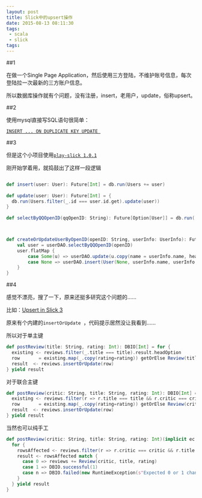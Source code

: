 ```yaml
---
layout: post
title: Slick中的upsert操作
date: 2015-08-13 08:11:30
tags:
 - scala
 - slick
tags:
---
```


##1

在做一个Single Page Application，然后使用三方登陆，不维护账号信息，每次登陆拉一次最新的三方账户信息。

所以数据库操作就有个问题，没有注册，insert，老用户，update，俗称upsert。

##2

使用mysql直接写SQL语句很简单：

[`INSERT ... ON DUPLICATE KEY UPDATE `](http://dev.mysql.com/doc/refman/5.6/en/insert-on-duplicate.html)

##3

但是这个小项目使用[`play-slick 1.0.1`](https://www.playframework.com/documentation/2.4.x/PlaySlick)

刚开始学着用，就捣鼓出了这样一段逻辑

```scala

def insert(user: User): Future[Int] = db.run(Users += user)
  
def update(user: User): Future[Int] = {
  db.run(Users.filter(_.id === user.id.get).update(user))
}
  
def selectByQQOpenID(qqOpenID: String): Future[Option[User]] = db.run( Users.filter(_.qqOpenID === qqOpenID).result.headOption )



def createOrUpdateUserByOpenID(openID: String, userInfo: UserInfo): Future[Int] = {
	val user = userDAO.selectByQQOpenID(openID)
	user.flatMap { 
		case Some(u) => userDAO.update(u.copy(name = userInfo.name, headURL = userInfo.headURL))
		case None => userDAO.insert(User(None, userInfo.name, userInfo.headURL, openID))
	}
}
```

##4

感觉不漂亮，搜了一下，原来还挺多研究这个问题的……

比如：[Upsert in Slick 3](http://underscore.io/blog/posts/2015/07/14/upsert.html)

原来有个内建的`insertOrUpdate `，代码提示居然没让我看到……

所以对于单主键

```scala
def postReview(title: String, rating: Int): DBIO[Int] = for {
  existing <- reviews.filter(_.title === title).result.headOption
  row       = existing.map(_.copy(rating=rating)) getOrElse Review(title, rating)
  result  <- reviews.insertOrUpdate(row)
} yield result
```

对于联合主键

```scala
def postReview(critic: String, title: String, rating: Int): DBIO[Int] = for {
  existing <- reviews.filter(r => r.title === title && r.critic === critic).result.headOption
  row       = existing.map(_.copy(rating=rating)) getOrElse Review(critic, title, rating)
  result  <- reviews.insertOrUpdate(row)
} yield result
```

当然也可以纯手工

```scala
def postReview(critic: String, title: String, rating: Int)(implicit ec: ExecutionContext): DBIO[Int] = {
  for {
    rowsAffected <- reviews.filter(r => r.critic === critic && r.title === title).map(_.rating).update(rating)
    result <- rowsAffected match {
      case 0 => reviews += Review(critic, title, rating)
      case 1 => DBIO.successful(1)
      case n => DBIO.failed(new RuntimeException(s"Expected 0 or 1 change, not $n for $critic @ $title"))
    }
  } yield result
}
```



